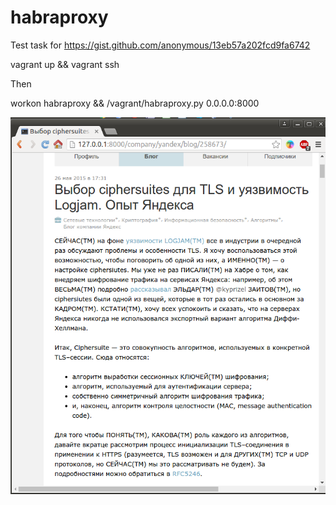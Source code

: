 # habraproxy

Test task for https://gist.github.com/anonymous/13eb57a202fcd9fa6742

vagrant up && vagrant ssh

Then

workon habraproxy && /vagrant/habraproxy.py 0.0.0.0:8000


![01](https://github.com/elston/habraproxy/blob/master/screen/01.png "01")